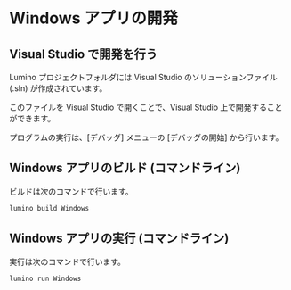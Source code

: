 Windows アプリの開発
========

Visual Studio で開発を行う
--------
Lumino プロジェクトフォルダには Visual Studio のソリューションファイル(.sln) が作成されています。

このファイルを Visual Studio で開くことで、Visual Studio 上で開発することができます。

プログラムの実行は、[デバッグ] メニューの [デバッグの開始] から行います。

Windows アプリのビルド (コマンドライン)
--------
ビルドは次のコマンドで行います。

```sh
lumino build Windows
```


Windows アプリの実行 (コマンドライン)
--------
実行は次のコマンドで行います。

```sh
lumino run Windows
```
